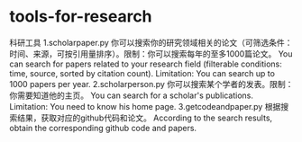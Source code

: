 # tools-for-research
科研工具
1.scholarpaper.py
你可以搜索你的研究领域相关的论文（可筛选条件：时间、来源，可按引用量排序）。限制：你可以搜索每年的至多1000篇论文。
You can search for papers related to your research field (filterable conditions: time, source, sorted by citation count). Limitation: You can search up to 1000 papers per year.
2.scholarperson.py
你可以搜索某个学者的发表。限制：你需要知道他的主页。
You can search for a scholar's publications. Limitation: You need to know his home page.
3.getcodeandpaper.py
根据搜索结果，获取对应的github代码和论文。
According to the search results, obtain the corresponding github code and papers.
